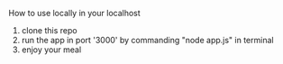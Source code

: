 How to use locally in your localhost
1. clone this repo
2. run the app in port '3000' by commanding "node app.js" in terminal
3. enjoy your meal
